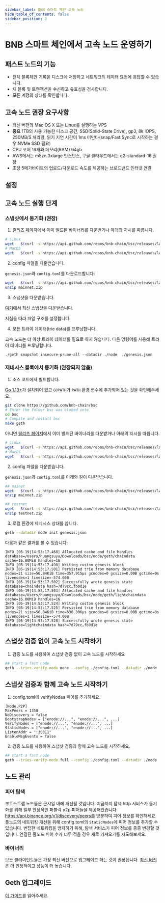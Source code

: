 ```yaml
---
sidebar_label: BNB 스마트 체인 고속 노드
hide_table_of_contents: false
sidebar_position: 2
---
```

# BNB 스마트 체인에서 고속 노드 운영하기

## 패스트 노드의 기능

* 전체 블록체인 기록을 디스크에 저장하고 네트워크의 데이터 요청에 응답할 수 있습니다.
* 새 블록 및 트랜잭션을 수신하고 유효성을 검사합니다.
* 모든 계정의 상태를 확인합니다.

## 고속 노드 권장 요구사항

- 최신 버전의 Mac OS X 또는 Linux를 실행하는 VPS
- **중요** 1TB의 사용 가능한 디스크 공간, SSD(Solid-State Drive), gp3, 8k IOPS, 250MB/S 처리량, 읽기 지연 시간이 1ms 미만다(snap/Fast Sync로 시작하는 경우 NVMe SSD 필요)
- CPU 코어 16개와 메모리(RAM) 64gb
- AWS에서는 m5zn.3xlarge 인스턴스, 구글 클라우드에서는 c2-standard-16 권장
- 초당 5메가바이트의 업로드/다운로드 속도를 제공하는 브로드밴드 인터넷 연결

## 설정

## 고속 노드 실행 단계

### 스냅샷에서 동기화 (권장)

1. [릴리즈 페이지](https://github.com/bnb-chain/bsc/releases/latest)에서 이미 빌드된 바이너리를 다운받거나 아래의 지시를 따릅니다.

```bash
# Linux
wget   $(curl -s https://api.github.com/repos/bnb-chain/bsc/releases/latest |grep browser_ |grep geth_linux |cut -d\" -f4)
# MacOS
wget   $(curl -s https://api.github.com/repos/bnb-chain/bsc/releases/latest |grep browser_ |grep geth_mac |cut -d\" -f4)
```

2. config 파일을 다운받습니다.

`genesis.json`와 `config.toml`를 다운로드합니다:

```bash
wget   $(curl -s https://api.github.com/repos/bnb-chain/bsc/releases/latest |grep browser_ |grep mainnet |cut -d\" -f4)
unzip mainnet.zip
```

3. 스냅샷을 다운받습니다.

  [여기](https://github.com/bnb-chain/bsc-snapshots)에서 최신 스냅샷을 다운받습니다.

  지침을 따라 파일 구조를 설정합니다.

4. 모든 트라이 데이터(trie data)를 프루닝합니다.

고속 노드는 더 이상 트라이 데이터를 필요로 하지 않습니다. 다음 명령어를 사용해 트라이 데이터를 프루닝합니다.
```
./geth snapshot insecure-prune-all --datadir ./node  ./genesis.json
```

### 제네시스 블록에서 동기화 (권장되지 않음)

1. 소스 코드에서 빌드합니다.

[Go 1.13+](https://golang.org/doc/install)가 설치되어 있고 `GOPATH`가 `PATH` 환경 변수에 추가되어 있는 것을 확인해주세요.

```bash
git clone https://github.com/bnb-chain/bsc
# Enter the folder bsc was cloned into
cd bsc
# Compile and install bsc
make geth
```

아니면 [릴리즈 페이지](https://github.com/bnb-chain/bsc/releases/latest)에서 이미 빌드된 바이너리를 다운받거나 아래의 지시를 따릅니다.

```bash
# Linux
wget   $(curl -s https://api.github.com/repos/bnb-chain/bsc/releases/latest |grep browser_ |grep geth_linux |cut -d\" -f4)
# MacOS
wget   $(curl -s https://api.github.com/repos/bnb-chain/bsc/releases/latest |grep browser_ |grep geth_mac |cut -d\" -f4)
```

2. config 파일을 다운받습니다.

`genesis.json`과 `config.toml`를 아래와 같이 다운받습니다.

```bash
## mainet
wget   $(curl -s https://api.github.com/repos/bnb-chain/bsc/releases/latest |grep browser_ |grep mainnet |cut -d\" -f4)
unzip mainnet.zip

## testnet
wget   $(curl -s https://api.github.com/repos/bnb-chain/bsc/releases/latest |grep browser_ |grep testnet |cut -d\" -f4)
unzip testnet.zip
```

3. 로컬 환경에 제네시스 상태를 씁니다.

```bash
geth --datadir node init genesis.json
```

다음과 같은 결과를 볼 수 있습니다:

```
INFO [05-19|14:53:17.468] Allocated cache and file handles         database=/Users/huangsuyu/Downloads/bsc/node/geth/chaindata cache=16.00MiB handles=16
INFO [05-19|14:53:17.498] Writing custom genesis block
INFO [05-19|14:53:17.501] Persisted trie from memory database      nodes=21 size=56.84KiB time=357.915µs gcnodes=0 gcsize=0.00B gctime=0s livenodes=1 livesize=-574.00B
INFO [05-19|14:53:17.502] Successfully wrote genesis state         database=chaindata hash=7d79cc…fb0d1e
INFO [05-19|14:53:17.503] Allocated cache and file handles         database=/Users/huangsuyu/Downloads/bsc/node/geth/lightchaindata cache=16.00MiB handles=16
INFO [05-19|14:53:17.524] Writing custom genesis block
INFO [05-19|14:53:17.525] Persisted trie from memory database      nodes=21 size=56.84KiB time=638.396µs gcnodes=0 gcsize=0.00B gctime=0s livenodes=1 livesize=-574.00B
INFO [05-19|14:53:17.528] Successfully wrote genesis state         database=lightchaindata hash=7d79cc…fb0d1e
```

## 스냅샷 검증 없이 고속 노드 시작하기
1. 검증 노드를 사용하여 스냅샷 검증 없이 고속 노드를 시작하세요

```bash
## start a fast node
geth --tries-verify-mode none --config ./config.toml --datadir ./node  --cache 8000 --rpc.allow-unprotected-txs --txlookuplimit 0
```

## 스냅샷 검증과 함께 고속 노드 시작하기
1. config.toml에 verifyNodes 피어를 추가하세요.

```
[Node.P2P]
MaxPeers = 1350
NoDiscovery = false
BootstrapNodes = ["enode://...", "enode://...", ...]
VerifyNodes = ["enode://...", "enode://...", ...]
StaticNodes = ["enode://...", "enode://...", ...]
ListenAddr = ":30311"
EnableMsgEvents = false
```

2. 검증 노드를 사용하여 스냅샷 검증과 함께 고속 노드를 시작하세요.

```bash
## start a fast node
geth --tries-verify-mode full --config ./config.toml --datadir ./node  --cache 8000 --rpc.allow-unprotected-txs --txlookuplimit 0
```

## 노드 관리

### 피어 탐색
부트스트랩 노드들은 근시일 내에 개선될 것입니다. 지금까지 탐색 http 서비스가 동기화를 위해 일부 안정적인 퍼블릭 p2p 피어들을 제공해왔습니다. https://api.binance.org/v1/discovery/peers를 방문하여 피어 정보를 확인하세요. 풀노드의 네트워킹 개선을 위해 config.toml의 `StaticNodes`에 피어 정보를 추가할 수 있습니다. 번잡한 네트워킹을 방지하기 위해, 탐색 서비스가 피어 정보를 종종 변경할 것입니다. 연결된 풀노드 피어 수가 너무 적을 경우 새로 가져오기를 시도해보세요.

### 바이너리
모든 클라이언트들은 가장 최신 버전으로 업그레이드 하는 것이 권장됩니다. [최신 버전](https://github.com/bnb-chain/bsc/releases/latest)은 더 안정적이고 성능이 더 높습니다.

## Geth 업그레이드

[이 가이드](./validator/upgrade-fullnode.md)를 읽어주세요.

